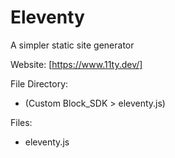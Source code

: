 # Eleventy

A simpler static site generator

Website: [https://www.11ty.dev/]


File Directory: 

- (Custom Block_SDK > eleventy.js)

Files: 

- eleventy.js